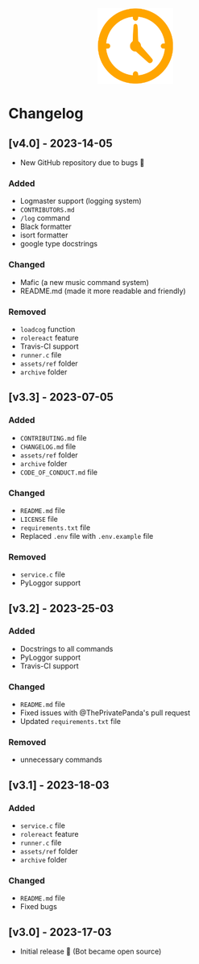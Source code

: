 <div align="center">
  <img src="assets/changelog.png" height="150px">
</div>

# Changelog

## [v4.0] - 2023-14-05
- New GitHub repository due to bugs 🐛

### Added
- Logmaster support (logging system)
- `CONTRIBUTORS.md`
- `/log` command
- Black formatter
- isort formatter
- google type docstrings

### Changed
- Mafic (a new music command system)
- README.md (made it more readable and friendly)

### Removed
- `loadcog` function
- `rolereact` feature
- Travis-CI support
- `runner.c` file
- `assets/ref` folder
- `archive` folder

## [v3.3] - 2023-07-05
### Added
- `CONTRIBUTING.md` file
- `CHANGELOG.md` file
- `assets/ref` folder
- `archive` folder
- `CODE_OF_CONDUCT.md` file

### Changed
- `README.md` file
- `LICENSE` file
- `requirements.txt` file
- Replaced `.env` file with `.env.example` file

### Removed
- `service.c` file
- PyLoggor support

## [v3.2] - 2023-25-03
### Added
- Docstrings to all commands
- PyLoggor support
- Travis-CI support

### Changed
- `README.md` file
- Fixed issues with @ThePrivatePanda's pull request
- Updated `requirements.txt` file

### Removed
- unnecessary commands

## [v3.1] - 2023-18-03
### Added
- `service.c` file
- `rolereact` feature
- `runner.c` file
- `assets/ref` folder
- `archive` folder

### Changed
- `README.md` file
- Fixed bugs

## [v3.0] - 2023-17-03
- Initial release 🎉 (Bot became open source)